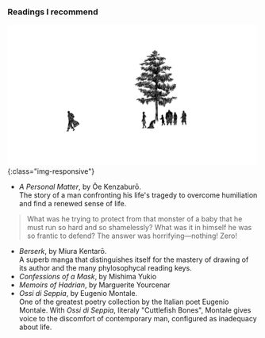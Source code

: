 ### Readings I recommend

![berserk](/assets/guts-leaves.png){:class="img-responsive"}

- *A Personal Matter*, by Ōe Kenzaburō.<br>
The story of a man confronting his life's tragedy to overcome humiliation and find a renewed sense of life.
> What was he trying to protect from that monster of a baby that he must run so hard and so shamelessly? What was it in himself he was so frantic to defend? The answer was horrifying—nothing! Zero!
- *Berserk*, by Miura Kentarō.<br>
A superb manga that distinguishes itself for the mastery of drawing of its author and the many phylosophycal reading keys.
- *Confessions of a Mask*, by Mishima Yukio
- *Memoirs of Hadrian*, by Marguerite Yourcenar
- *Ossi di Seppia*, by Eugenio Montale.<br>
One of the greatest poetry collection by the Italian poet Eugenio Montale. With *Ossi di Seppia*, literaly "Cuttlefish Bones", Montale gives voice to the discomfort of contemporary man, configured as inadequacy about life.

